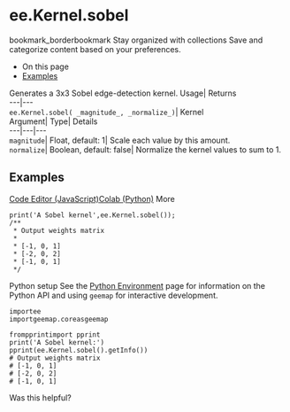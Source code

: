  
#  ee.Kernel.sobel 
bookmark_borderbookmark Stay organized with collections  Save and categorize content based on your preferences.
  * On this page
  * [Examples](https://developers.google.com/earth-engine/apidocs/ee-kernel-sobel#examples)


Generates a 3x3 Sobel edge-detection kernel. 
Usage| Returns  
---|---  
`ee.Kernel.sobel( _magnitude_, _normalize_)`| Kernel  
Argument| Type| Details  
---|---|---  
`magnitude`| Float, default: 1| Scale each value by this amount.  
`normalize`| Boolean, default: false| Normalize the kernel values to sum to 1.  
## Examples
[Code Editor (JavaScript)](https://developers.google.com/earth-engine/apidocs/ee-kernel-sobel#code-editor-javascript-sample)[Colab (Python)](https://developers.google.com/earth-engine/apidocs/ee-kernel-sobel#colab-python-sample) More
```
print('A Sobel kernel',ee.Kernel.sobel());
/**
 * Output weights matrix
 *
 * [-1, 0, 1]
 * [-2, 0, 2]
 * [-1, 0, 1]
 */
```
Python setup
See the [ Python Environment](https://developers.google.com/earth-engine/guides/python_install) page for information on the Python API and using `geemap` for interactive development.
```
importee
importgeemap.coreasgeemap
```
```
frompprintimport pprint
print('A Sobel kernel:')
pprint(ee.Kernel.sobel().getInfo())
# Output weights matrix
# [-1, 0, 1]
# [-2, 0, 2]
# [-1, 0, 1]
```

Was this helpful?
